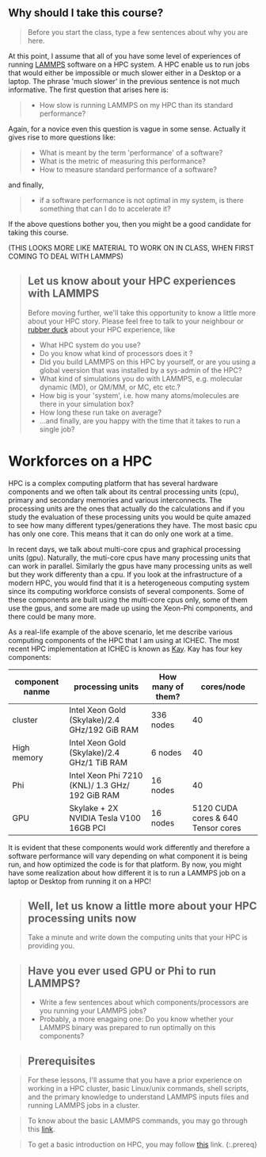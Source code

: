 ## Why should I take this course?

>Before you start the class, type a few sentences about why you are here.

At this point, I assume that all of you have some level of experiences of running [LAMMPS](https://lammps.sandia.gov/) software on a HPC system. A HPC enable us to run jobs that would either be impossible or much slower either in a Desktop or a laptop. The phrase 'much slower' in the previous sentence is not much informative. The first question that arises here is:
>   * How slow is running LAMMPS on my HPC than its standard performance?

Again, for a novice even this question is vague in some sense. Actually it gives rise to more questions like:
>   * What is meant by the term 'performance' of a software?
>   * What is the metric of measuring this performance?
>   * How to measure standard performance of a software?

and finally,
>   * if a software performance is not optimal in my system, is there something that can I do to accelerate it?

If the above questions bother you, then you might be a good candidate for taking this course.

(THIS LOOKS MORE LIKE MATERIAL TO WORK ON IN CLASS, WHEN FIRST COMING TO DEAL WITH LAMMPS)

> ## Let us know about your HPC experiences with LAMMPS
> Before moving further, we'll take this opportunity to know a little more about your HPC story. Please feel free to talk to your neighbour or [rubber duck](https://rubberduckdebugging.com/) about your HPC experience, like
>  * What HPC system do you use?
>  * Do you know what kind of processors does it ?
>  * Did you build LAMMPS on this HPC by yourself, or are you using a global veersion that was installed by a sys-admin of the HPC?
>  * What kind of simulations you do with LAMMPS, e.g. molecular dynamic (MD), or QM/MM, or MC, etc etc.?
>  * How big is your 'system', i.e. how many atoms/molecules are there in your simulation box?
>  * How long these run take on average?
>  * ...and finally, are you happy with the time that it takes to run a single job?

# Workforces on a HPC
HPC is a complex computing platform that has several hardware components and we often talk about its central processing units (cpu), primary and secondary memories and various interconnects. The processing units are the ones that actually do the calculations and if you study the evaluation of these processing units you would be quite amazed to see how many different types/generations they have. The most basic cpu has only one core. This means that it can do only one work at a time.

In recent days, we talk about multi-core cpus and graphical processing units (gpu). Naturally, the muti-core cpus have many processing units that can work in parallel. Similarly the gpus have many processing units as well but they work differenty than a cpu. If you look at the infrastructure of a modern HPC, you would find that it is a heterogeneous computing system since its computing workforce consists of several components.  Some of these components are built using the multi-core cpus only, some of them use the gpus, and some are made up using the Xeon-Phi components, and there could be many more.

As a real-life example of the above scenario, let me describe various computing components of the HPC that I am using at ICHEC. The most recent HPC implementation at ICHEC is known as [Kay](https://www.ichec.ie/about/infrastructure/kay). Kay has four key components:

| component nanme | processing units | How many of them? | cores/node |
|-----------------|------------------|-------------------|---------|
| cluster | Intel Xeon Gold (Skylake)/2.4 GHz/192 GiB RAM | 336 nodes | 40 |
| High memory | Intel Xeon Gold (Skylake)/2.4 GHz/1 TiB RAM | 6 nodes | 40 |
| Phi | Intel Xeon Phi 7210 (KNL)/ 1.3 GHz/ 192 GiB RAM | 16 nodes | 40 |
| GPU | Skylake + 2X NVIDIA Tesla V100 16GB PCI | 16 nodes | 5120 CUDA cores & 640 Tensor cores |

It is evident that these components would work differently and therefore a software performance will vary depending on what component it is being run, and how optimized the code is for that platform. By now, you might have some realization about how different it is to run a LAMMPS job on a laptop or Desktop from running it on a HPC!

> ## Well, let us know a little more about your HPC processing units now
>Take a minute and write down the computing units that your HPC is providing you.

> ## Have you ever used GPU or Phi to run LAMMPS?
> * Write a few sentences about which components/processors are you running your LAMMPS jobs?
> * Probably, a more enagaing one: Do you know whether your LAMMPS binary was prepared to run optimally on this components?

> ## Prerequisites

> For these lessons, I'll assume that you have a prior experience on working in a HPC cluster, basic Linux/unix commands, shell scripts, and the primary knowledge to understand LAMMPS inputs files and running LAMMPS jobs in a cluster.

> To know about the basic LAMMPS commands, you may go through this [link](https://lammps.sandia.gov/doc/Commands_all.html).

> To get a basic introduction on HPC, you may follow [this](https://github.com/hpc-carpentry/hpc-intro) link.
{:.prereq}